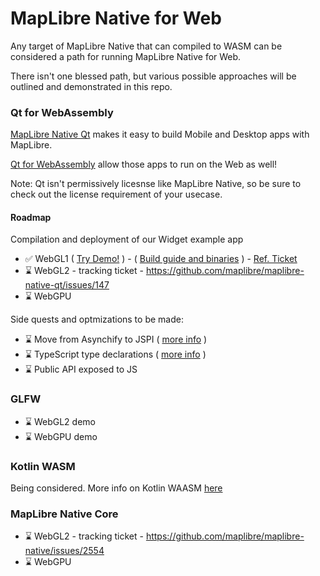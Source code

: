 # MapLibre Native for Web

Any target of MapLibre Native that can compiled to WASM can be considered a path for running MapLibre Native for Web.

There isn't one blessed path, but various possible approaches will be outlined and demonstrated in this repo.

### Qt for WebAssembly

[MapLibre Native Qt](https://github.com/maplibre/maplibre-native-qt) makes it easy to build Mobile and Desktop apps with MapLibre.

[Qt for WebAssembly](https://doc.qt.io/qt-6/wasm.html) allow those apps to run on the Web as well!

Note: Qt isn't permissively licesnse like MapLibre Native, so be sure to check out the license requirement of your usecase.

#### Roadmap
Compilation and deployment of our Widget example app
- ✅ WebGL1 ( [Try Demo!](https://maplibre-native-wasm-dist.pages.dev/qt-opengl2/) ) - ( [Build guide and binaries](https://github.com/birkskyum/maplibre-native-wasm-dist/tree/main/qt-opengl2) ) - [Ref. Ticket](https://github.com/maplibre/maplibre-native-qt/issues/49)
- ⌛ WebGL2 - tracking ticket - https://github.com/maplibre/maplibre-native-qt/issues/147
- ⌛ WebGPU

Side quests and optmizations to be made:
- ⌛ Move from Asynchify to JSPI ( [more info](https://v8.dev/blog/jspi) )
- ⌛ TypeScript type declarations ( [more info](https://github.com/emscripten-core/emscripten/blob/main/ChangeLog.md#3157---041024) )
- ⌛ Public API exposed to JS

### GLFW
- ⌛ WebGL2 demo
- ⌛ WebGPU demo

### Kotlin WASM

Being considered. More info on Kotlin WAASM [here](https://kotlinlang.org/docs/wasm-overview.html)

### MapLibre Native Core

- ⌛ WebGL2 - tracking ticket - https://github.com/maplibre/maplibre-native/issues/2554
- ⌛ WebGPU
